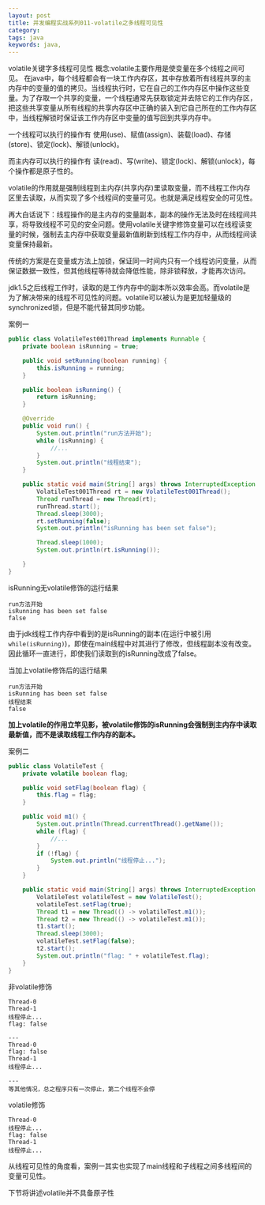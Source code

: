 ```yaml
---
layout: post
title: 并发编程实战系列011-volatile之多线程可见性 
category: 
tags: java
keywords: java,
---  
```


volatile关键字多线程可见性
概念:volatile主要作用是使变量在多个线程之间可见。
在java中，每个线程都会有一块工作内存区，其中存放着所有线程共享的主内存中的变量的值的拷贝。当线程执行时，它在自己的工作内存区中操作这些变量。为了存取一个共享的变量，一个线程通常先获取锁定并去除它的工作内存区，把这些共享变量从所有线程的共享内存区中正确的装入到它自己所在的工作内存区中，当线程解锁时保证该工作内存区中变量的值写回到共享内存中。

一个线程可以执行的操作有 使用(use)、赋值(assign)、装载(load)、存储(store)、锁定(lock)、解锁(unlock)。  

而主内存可以执行的操作有 读(read)、写(write)、锁定(lock)、解锁(unlock)，每个操作都是原子性的。  

volatile的作用就是强制线程到主内存(共享内存)里读取变量，而不线程工作内存区里去读取，从而实现了多个线程间的变量可见。也就是满足线程安全的可见性。

再大白话说下：线程操作的是主内存的变量副本，副本的操作无法及时在线程间共享，将导致线程不可见的安全问题。使用volatile关键字修饰变量可以在线程读变量的时候，强制去主内存中获取变量最新值刷新到线程工作内存中，从而线程间读变量保持最新。  

传统的方案是在变量或方法上加锁，保证同一时间内只有一个线程访问变量，从而保证数据一致性，但其他线程等待就会降低性能，除非锁释放，才能再次访问。

jdk1.5之后线程工作时，读取的是工作内存中的副本所以效率会高。而volatile是为了解决带来的线程不可见性的问题。volatile可以被认为是更加轻量级的synchronized锁，但是不能代替其同步功能。  

案例一
```java
public class VolatileTest001Thread implements Runnable {
    private boolean isRunning = true;

    public void setRunning(boolean running) {
        this.isRunning = running;
    }

    public boolean isRunning() {
        return isRunning;
    }

    @Override
    public void run() {
        System.out.println("run方法开始");
        while (isRunning) {
            //...
        }
        System.out.println("线程结束");
    }

    public static void main(String[] args) throws InterruptedException {
        VolatileTest001Thread rt = new VolatileTest001Thread();
        Thread runThread = new Thread(rt);
        runThread.start();
        Thread.sleep(3000);
        rt.setRunning(false);
        System.out.println("isRunning has been set false");

        Thread.sleep(1000);
        System.out.println(rt.isRunning());

    }
}
```
isRunning无volatile修饰的运行结果
```
run方法开始
isRunning has been set false
false
```
由于jdk线程工作内存中看到的是isRunning的副本(在运行中被引用`while(isRunning)`)，即使在main线程中对其进行了修改，但线程副本没有改变。因此循环一直进行，即使我们读取到的isRunning改成了false。

当加上volatile修饰后的运行结果
```
run方法开始
isRunning has been set false
线程结束
false
```
**加上volatile的作用立竿见影，被volatile修饰的isRunning会强制到主内存中读取最新值，而不是读取线程工作内存的副本。**


案例二
```java
public class VolatileTest {
    private volatile boolean flag;

    public void setFlag(boolean flag) {
        this.flag = flag;
    }

    public void m1() {
        System.out.println(Thread.currentThread().getName());
        while (flag) {
            //...
        }
        if (!flag) {
            System.out.println("线程停止...");
        }
    }

    public static void main(String[] args) throws InterruptedException {
        VolatileTest volatileTest = new VolatileTest();
        volatileTest.setFlag(true);
        Thread t1 = new Thread(() -> volatileTest.m1());
        Thread t2 = new Thread(() -> volatileTest.m1());
        t1.start();
        Thread.sleep(3000);
        volatileTest.setFlag(false);
        t2.start();
        System.out.println("flag: " + volatileTest.flag);
    }
}
```

非volatile修饰
```
Thread-0
Thread-1
线程停止...
flag: false

---
Thread-0
flag: false
Thread-1
线程停止...

---
等其他情况，总之程序只有一次停止，第二个线程不会停
```

volatile修饰
```
Thread-0
线程停止...
flag: false
Thread-1
线程停止...
```

从线程可见性的角度看，案例一其实也实现了main线程和子线程之间多线程间的变量可见性。

下节将讲述volatile并不具备原子性

